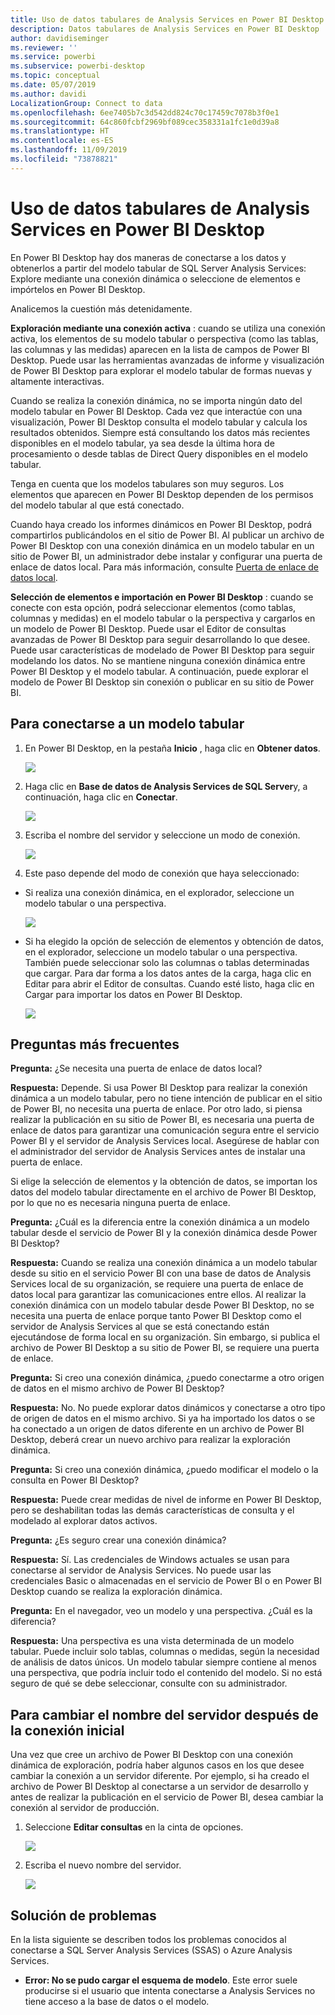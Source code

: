 ```yaml
---
title: Uso de datos tabulares de Analysis Services en Power BI Desktop
description: Datos tabulares de Analysis Services en Power BI Desktop
author: davidiseminger
ms.reviewer: ''
ms.service: powerbi
ms.subservice: powerbi-desktop
ms.topic: conceptual
ms.date: 05/07/2019
ms.author: davidi
LocalizationGroup: Connect to data
ms.openlocfilehash: 6ee7405b7c3d542dd824c70c17459c7078b3f0e1
ms.sourcegitcommit: 64c860fcbf2969bf089cec358331a1fc1e0d39a8
ms.translationtype: HT
ms.contentlocale: es-ES
ms.lasthandoff: 11/09/2019
ms.locfileid: "73878821"
---
```

# <a name="using-analysis-services-tabular-data-in-power-bi-desktop"></a>Uso de datos tabulares de Analysis Services en Power BI Desktop
En Power BI Desktop hay dos maneras de conectarse a los datos y obtenerlos a partir del modelo tabular de SQL Server Analysis Services: Explore mediante una conexión dinámica o seleccione de elementos e impórtelos en Power BI Desktop.

Analicemos la cuestión más detenidamente.

**Exploración mediante una conexión activa** : cuando se utiliza una conexión activa, los elementos de su modelo tabular o perspectiva (como las tablas, las columnas y las medidas) aparecen en la lista de campos de Power BI Desktop. Puede usar las herramientas avanzadas de informe y visualización de Power BI Desktop para explorar el modelo tabular de formas nuevas y altamente interactivas.

Cuando se realiza la conexión dinámica, no se importa ningún dato del modelo tabular en Power BI Desktop. Cada vez que interactúe con una visualización, Power BI Desktop consulta el modelo tabular y calcula los resultados obtenidos. Siempre está consultando los datos más recientes disponibles en el modelo tabular, ya sea desde la última hora de procesamiento o desde tablas de Direct Query disponibles en el modelo tabular. 

Tenga en cuenta que los modelos tabulares son muy seguros. Los elementos que aparecen en Power BI Desktop dependen de los permisos del modelo tabular al que está conectado.

Cuando haya creado los informes dinámicos en Power BI Desktop, podrá compartirlos publicándolos en el sitio de Power BI. Al publicar un archivo de Power BI Desktop con una conexión dinámica en un modelo tabular en un sitio de Power BI, un administrador debe instalar y configurar una puerta de enlace de datos local. Para más información, consulte [Puerta de enlace de datos local](service-gateway-onprem.md).

**Selección de elementos e importación en Power BI Desktop** : cuando se conecte con esta opción, podrá seleccionar elementos (como tablas, columnas y medidas) en el modelo tabular o la perspectiva y cargarlos en un modelo de Power BI Desktop. Puede usar el Editor de consultas avanzadas de Power BI Desktop para seguir desarrollando lo que desee. Puede usar características de modelado de Power BI Desktop para seguir modelando los datos. No se mantiene ninguna conexión dinámica entre Power BI Desktop y el modelo tabular. A continuación, puede explorar el modelo de Power BI Desktop sin conexión o publicar en su sitio de Power BI.

## <a name="to-connect-to-a-tabular-model"></a>Para conectarse a un modelo tabular
1. En Power BI Desktop, en la pestaña **Inicio** , haga clic en **Obtener datos**.
   
   ![](media/desktop-analysis-services-tabular-data/pbid_sqlas_getdata.png)
2. Haga clic en **Base de datos de Analysis Services de SQL Server**y, a continuación, haga clic en **Conectar**.
   
   ![](media/desktop-analysis-services-tabular-data/pbid_sqlas_getdata_as.png)
3. Escriba el nombre del servidor y seleccione un modo de conexión. 
   
   ![](media/desktop-analysis-services-tabular-data/pbid_sqlas_getdata_as_server.png)
4. Este paso depende del modo de conexión que haya seleccionado:

* Si realiza una conexión dinámica, en el explorador, seleccione un modelo tabular o una perspectiva.
  
  ![](media/desktop-analysis-services-tabular-data/pbid_sqlas_getdata_as_live.png)
* Si ha elegido la opción de selección de elementos y obtención de datos, en el explorador, seleccione un modelo tabular o una perspectiva. También puede seleccionar solo las columnas o tablas determinadas que cargar. Para dar forma a los datos antes de la carga, haga clic en Editar para abrir el Editor de consultas. Cuando esté listo, haga clic en Cargar para importar los datos en Power BI Desktop.

  ![](media/desktop-analysis-services-tabular-data/pbid_sqlas_getdata_as_select.png)

## <a name="frequently-asked-questions"></a>Preguntas más frecuentes
**Pregunta:** ¿Se necesita una puerta de enlace de datos local?

**Respuesta:** Depende. Si usa Power BI Desktop para realizar la conexión dinámica a un modelo tabular, pero no tiene intención de publicar en el sitio de Power BI, no necesita una puerta de enlace. Por otro lado, si piensa realizar la publicación en su sitio de Power BI, es necesaria una puerta de enlace de datos para garantizar una comunicación segura entre el servicio Power BI y el servidor de Analysis Services local. Asegúrese de hablar con el administrador del servidor de Analysis Services antes de instalar una puerta de enlace.

Si elige la selección de elementos y la obtención de datos, se importan los datos del modelo tabular directamente en el archivo de Power BI Desktop, por lo que no es necesaria ninguna puerta de enlace.

**Pregunta:** ¿Cuál es la diferencia entre la conexión dinámica a un modelo tabular desde el servicio de Power BI y la conexión dinámica desde Power BI Desktop?

**Respuesta:** Cuando se realiza una conexión dinámica a un modelo tabular desde su sitio en el servicio Power BI con una base de datos de Analysis Services local de su organización, se requiere una puerta de enlace de datos local para garantizar las comunicaciones entre ellos. Al realizar la conexión dinámica con un modelo tabular desde Power BI Desktop, no se necesita una puerta de enlace porque tanto Power BI Desktop como el servidor de Analysis Services al que se está conectando están ejecutándose de forma local en su organización. Sin embargo, si publica el archivo de Power BI Desktop a su sitio de Power BI, se requiere una puerta de enlace.

**Pregunta:** Si creo una conexión dinámica, ¿puedo conectarme a otro origen de datos en el mismo archivo de Power BI Desktop?

**Respuesta:** No. No puede explorar datos dinámicos y conectarse a otro tipo de origen de datos en el mismo archivo. Si ya ha importado los datos o se ha conectado a un origen de datos diferente en un archivo de Power BI Desktop, deberá crear un nuevo archivo para realizar la exploración dinámica.

**Pregunta:** Si creo una conexión dinámica, ¿puedo modificar el modelo o la consulta en Power BI Desktop?

**Respuesta:** Puede crear medidas de nivel de informe en Power BI Desktop, pero se deshabilitan todas las demás características de consulta y el modelado al explorar datos activos.

**Pregunta:** ¿Es seguro crear una conexión dinámica?

**Respuesta:** Sí. Las credenciales de Windows actuales se usan para conectarse al servidor de Analysis Services. No puede usar las credenciales Basic o almacenadas en el servicio de Power BI o en Power BI Desktop cuando se realiza la exploración dinámica.

**Pregunta:** En el navegador, veo un modelo y una perspectiva. ¿Cuál es la diferencia?

**Respuesta:** Una perspectiva es una vista determinada de un modelo tabular. Puede incluir solo tablas, columnas o medidas, según la necesidad de análisis de datos únicos. Un modelo tabular siempre contiene al menos una perspectiva, que podría incluir todo el contenido del modelo. Si no está seguro de qué se debe seleccionar, consulte con su administrador.

## <a name="to-change-the-server-name-after-initial-connection"></a>Para cambiar el nombre del servidor después de la conexión inicial
Una vez que cree un archivo de Power BI Desktop con una conexión dinámica de exploración, podría haber algunos casos en los que desee cambiar la conexión a un servidor diferente. Por ejemplo, si ha creado el archivo de Power BI Desktop al conectarse a un servidor de desarrollo y antes de realizar la publicación en el servicio de Power BI, desea cambiar la conexión al servidor de producción.

1. Seleccione **Editar consultas** en la cinta de opciones.
   
   ![](media/desktop-analysis-services-tabular-data/pbid_sqlas_chname_editquery.png)
2. Escriba el nuevo nombre del servidor.
   
   ![](media/desktop-analysis-services-tabular-data/pbid_sqlas_chname_dialog.png)
   
   
## <a name="troubleshooting"></a>Solución de problemas 
En la lista siguiente se describen todos los problemas conocidos al conectarse a SQL Server Analysis Services (SSAS) o Azure Analysis Services. 

* **Error: No se pudo cargar el esquema de modelo**. Este error suele producirse si el usuario que intenta conectarse a Analysis Services no tiene acceso a la base de datos o el modelo.

